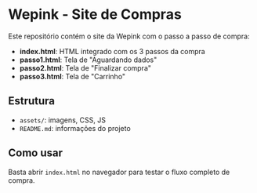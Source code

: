 # Wepink - Site de Compras

Este repositório contém o site da Wepink com o passo a passo de compra:

- **index.html**: HTML integrado com os 3 passos da compra
- **passo1.html**: Tela de "Aguardando dados"
- **passo2.html**: Tela de "Finalizar compra"
- **passo3.html**: Tela de "Carrinho"

## Estrutura
- `assets/`: imagens, CSS, JS
- `README.md`: informações do projeto

## Como usar
Basta abrir `index.html` no navegador para testar o fluxo completo de compra.
